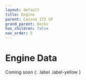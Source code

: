 ```yaml
---
layout: default
title: Engine
parent: Cessna 172 SP
grand_parent: Decks
has_children: false
nav_order: 5
---
```


# Engine Data

Coming soon
{: .label .label-yellow }
